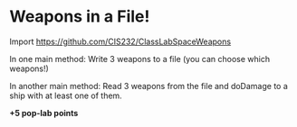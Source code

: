 # Weapons in a File!
Import https://github.com/CIS232/ClassLabSpaceWeapons

In one main method:
Write 3 weapons to a file (you can choose which weapons!)

In another main method:
Read 3 weapons from the file and doDamage to a ship with at least one of them.

**+5 pop-lab points**

